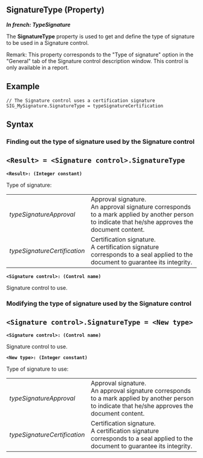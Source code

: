 


## SignatureType (Property)

***In french: TypeSignature***
	



<a name="XUse"></a>
<a name="Use"></a>
<a name="description"></a>
The **SignatureType** property is used to get and define the type of signature to be used in a Signature control.

Remark: This property corresponds to the "Type of signature" option in the "General" tab of the Signature control description window. This control is only available in a report. 
<a name="Example1"></a>
<a name="sample_code"></a>

## Example


```wl
// The Signature control uses a certification signature
SIG_MySignature.SignatureType = typeSignatureCertification
```

<a name="XSYNTAX"></a>

## Syntax
<a name="SYNTAX1"></a>

### Finding out the type of signature used by the Signature control

`<Result> = <Signature control>.SignatureType`
---

**`<Result>: (Integer constant)`**

Type of signature: 


|   |   |
| --- | --- |
| *typeSignatureApproval* | Approval signature.<br>An approval signature corresponds to a mark applied by another person to indicate that he/she approves the document content. |
| *typeSignatureCertification* | Certification signature.<br>A certification signature corresponds to a seal applied to the document to guarantee its integrity. |



**`<Signature control>: (Control name)`**

Signature control to use. 


<a name="SYNTAX2"></a>

### Modifying the type of signature used by the Signature control

`<Signature control>.SignatureType = <New type>`
---

**`<Signature control>: (Control name)`**

Signature control to use.

**`<New type>: (Integer constant)`**

Type of signature to use: 


|   |   |
| --- | --- |
| *typeSignatureApproval* | Approval signature.<br>An approval signature corresponds to a mark applied by another person to indicate that he/she approves the document content. |
| *typeSignatureCertification* | Certification signature. <br>A certification signature corresponds to a seal applied to the document to guarantee its integrity. |






